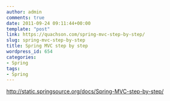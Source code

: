 ```yaml
---
author: admin
comments: true
date: 2011-09-24 09:11:44+00:00
template: "post"
link: https://quachson.com/spring-mvc-step-by-step/
slug: spring-mvc-step-by-step
title: Spring MVC step by step
wordpress_id: 654
categories:
- Spring
tags:
- Spring
---
```


http://static.springsource.org/docs/Spring-MVC-step-by-step/
